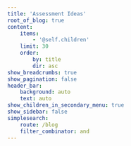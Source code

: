 ```yaml
---
title: 'Assessment Ideas'
root_of_blog: true
content:
    items:
        - '@self.children'
    limit: 30
    order:
        by: title
        dir: asc
show_breadcrumbs: true
show_pagination: false
header_bar:
    background: auto
    text: auto
show_children_in_secondary_menu: true
show_sidebar: false
simplesearch:
    route: /blog
    filter_combinator: and
---
```


